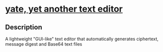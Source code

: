 # [yate, yet another text editor](https://github.com/nooballiance/yate-yet-another-text-editor)

## Description

A lightweight "GUI-like" text editor that automatically generates ciphertext, message digest and Base64 text files
